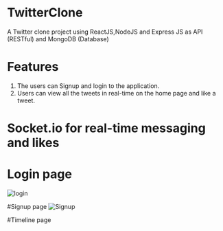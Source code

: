 # TwitterClone

A Twitter clone project using ReactJS,NodeJS and Express JS as API (RESTful) and MongoDB (Database)

# Features 
1. The users can Signup and login to the application.
2. Users can view all the tweets in real-time on the home page and like a tweet.

# Socket.io for real-time messaging and likes

# Login page
![login](https://user-images.githubusercontent.com/22544164/93567217-2cebd700-f943-11ea-9545-86a2f7dbed99.PNG)

#Signup page
![Signup](https://user-images.githubusercontent.com/22544164/93567322-50af1d00-f943-11ea-82d6-a2293c46a444.PNG)

#Timeline page
